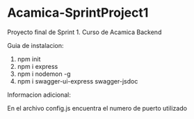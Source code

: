 # Acamica-SprintProject1
Proyecto final de Sprint 1. Curso de Acamica Backend

Guia de instalacion:

1) npm init
2) npm i express
3) npm i nodemon -g
4) npm i swagger-ui-express swagger-jsdoc

Informacion adicional:

En el archivo config.js encuentra el numero de puerto utilizado